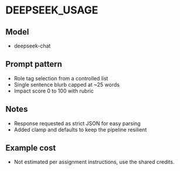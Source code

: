 # DEEPSEEK_USAGE

## Model
- deepseek-chat

## Prompt pattern
- Role tag selection from a controlled list
- Single sentence blurb capped at ~25 words
- Impact score 0 to 100 with rubric

## Notes
- Response requested as strict JSON for easy parsing
- Added clamp and defaults to keep the pipeline resilient

## Example cost
- Not estimated per assignment instructions, use the shared credits.
